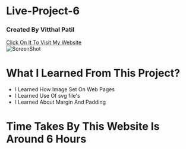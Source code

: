 # Live-Project-6 <br/>
### Created By Vitthal Patil <br/>
[Click On It To Visit My Website]( https://vitthalpatil0806.github.io/Live-Project-6/) <br/>
![ScreenShot]() <br/>
# What I Learned From This Project? <br/>
* I Learned How Image Set On Web Pages <br/>
* I Learned Use Of svg file's <br/>
* I Learned About Margin And Padding <br/>
# Time Takes By This Website Is Around 6 Hours
